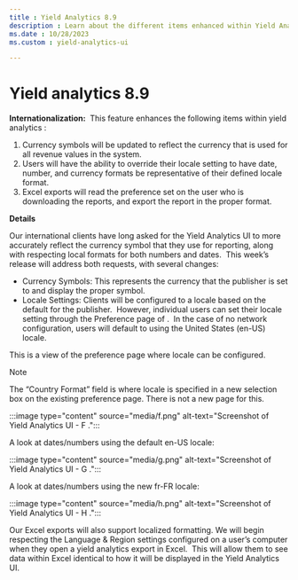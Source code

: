 ```yaml
---
title : Yield Analytics 8.9
description : Learn about the different items enhanced within Yield Analytics.
ms.date : 10/28/2023
ms.custom : yield-analytics-ui

---
```



# Yield analytics 8.9

**Internationalization:**  This feature enhances the following items
within yield analytics :

1. Currency symbols will be updated to reflect the currency that is
    used for all revenue values in the system.
1. Users will have the ability to override their locale setting to have
    date, number, and currency formats be representative of their
    defined locale format.
1. Excel exports will read the preference set on the user who is
    downloading the reports, and export the report in the proper format.

**Details**

Our international clients have long asked for the Yield Analytics UI to
more accurately reflect the currency symbol that they use for reporting,
along with respecting local formats for both numbers and dates.  This
week’s release will address both requests, with several changes:

- Currency Symbols: This represents the currency that the publisher is
  set to and display the proper symbol.
- Locale Settings: Clients will be configured to a locale based on the
  default for the publisher.  However, individual users can set their
  locale setting through the Preference page of
  .  In the case of no network configuration,
  users will default to using the United States (en-US) locale.

This is a view of the preference page where locale can be configured.

> [!NOTE]
> The “Country Format” field is where locale is specified in a new selection box on the existing preference page. There is not a new page for this.

:::image type="content" source="media/f.png" alt-text="Screenshot of Yield Analytics UI - F .":::


A look at dates/numbers using the default en-US locale:

:::image type="content" source="media/g.png" alt-text="Screenshot of Yield Analytics UI - G .":::

A look at dates/numbers using the new fr-FR locale:

:::image type="content" source="media/h.png" alt-text="Screenshot of Yield Analytics UI - H .":::


Our Excel exports will also support localized formatting. We will begin
respecting the Language & Region settings configured on a user’s
computer when they open a yield analytics export in Excel.  This will
allow them to see data within Excel identical to how it will be
displayed in the Yield Analytics UI.
